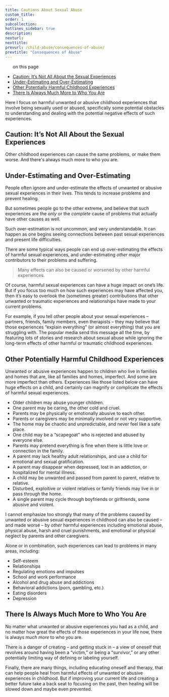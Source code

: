 ```yaml
---
title: Cautions About Sexual Abuse
custom_title:
order: 1
subcollection:
hotlines_sidebar: true
description:
nexturl:
nexttitle:
prevurl: /child-abuse/consequences-of-abuse/
prevtitle: "Consequences of Abuse"
---
```




<ul class="onpage"><p class="onpage__header">on this page</p>
  <li><a href="#caution-its-not-all-about-the-sexual-experiences">Caution: It’s Not All About the Sexual Experiences</a></li>
  <li><a href="#under-estimating-and-over-estimating">Under-Estimating and Over-Estimating</a></li>
  <li><a href="#other-potentially-harmful-childhood-experiences">Other Potentially Harmful Childhood Experiences</a></li>
  <li><a href="#there-is-always-much-more-to-who-you-are">There Is Always Much More to Who You Are</a></li>
</ul>

Here I focus on harmful unwanted or abusive childhood experiences that involve being sexually used or abused, specifically some potential obstacles to understanding and dealing with the potential negative effects of such experiences.

## Caution: It’s Not All About the Sexual Experiences

Other childhood experiences can cause the same problems, or make them worse. And there's always much more to who you are.

## Under-Estimating and Over-Estimating

People often ignore and under-estimate the effects of unwanted or abusive sexual experiences in their lives. This tends to increase problems and prevent healing.

But sometimes people go to the other extreme, and believe that such experiences are the _only_ or the _complete_ cause of problems that actually have other causes as well.

Such over-estimation is not uncommon, and very understandable. It can happen as one begins seeing connections between past sexual experiences and present life difficulties.

There are some typical ways people can end up over-estimating the effects of harmful sexual experiences, and under-estimating _other_ major contributors to their problems and suffering.

> Many effects can also be caused or worsened by other harmful experiences.

Of course, harmful sexual experiences can have a huge impact on one’s life. But if you focus too much on how such experiences may have affected you, then it’s easy to overlook the (sometimes greater) contributions that other unwanted or traumatic experiences and relationships have made to your current problems.

For example, if you tell other people about your sexual experiences – partners, friends, family members, even therapists – they may believe that those experiences “explain everything” (or almost everything) that you are struggling with. The popular media send this message all the time, by featuring lots of stories and research about sexual abuse while ignoring the long-term effects of other harmful or traumatic childhood experiences.

## Other Potentially Harmful Childhood Experiences

Unwanted or abusive experiences happen to children who live in families and homes that are, like all families and homes, imperfect. And some are more imperfect than others. Experiences like those listed below can have huge effects on a child, and certainly can magnify or complicate the effects of harmful sexual experiences.

*   Older children may abuse younger children.
*   One parent may be caring, the other cold and cruel.
*   Parents may be physically or emotionally abusive to each other.
*   Parents or caregivers may be minimally involved or not very supportive.
*   The home may be chaotic and unpredictable, and never feel like a safe place.
*   One child may be a “scapegoat” who is rejected and abused by everyone else.
*   Parents may pretend everything is fine when there is little love or connection in the family.
*   A parent may lack healthy adult relationships, and use a child for emotional and sexual gratification.
*   A parent may disappear when depressed, lost in an addiction, or hospitalized for mental illness.
*   A child may be unwanted and passed from parent to parent, relative to relative.
*   Disturbed, exploitive or violent relatives or family friends may live in or pass through the home.
*   A single parent may cycle through boyfriends or girlfriends, some abusive and violent.

I cannot emphasize too strongly that many of the problems caused by unwanted or abusive sexual experiences in childhood can also be caused – and made worse – by _other_ harmful experiences including emotional abuse, physical abuse, harsh and cruel punishments, and emotional or physical neglect by parents and other caregivers.

Alone or in combination, such experiences can lead to problems in many areas, including:

*   Self-esteem
*   Relationships
*   Regulating emotions and impulses
*   School and work performance
*   Alcohol and drug abuse and addictions
*   Behavioral addictions (porn, gambling, etc.)
*   Eating disorders
*   Depression

## There Is Always Much More to Who You Are

No matter what unwanted or abusive experiences you had as a child, and no matter how great the effects of those experiences in your life now, there is always _much more_ to who you are.

There is a danger of creating – and getting stuck in – a view of oneself that revolves around having been a “victim,” or being a “survivor,” or any other potentially limiting way of defining or labeling yourself.

Finally, there are many things, including educating oneself and therapy, that can help people heal from harmful effects of unwanted or abusive experiences in childhood. But if improving your current life and creating a better future take a back seat to focusing on the past, then healing will be slowed down and maybe even prevented.
